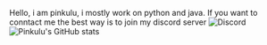 Hello, i am pinkulu, i mostly work on python and java.
If you want to conntact me the best way is to join my discord server
![Discord](https://discord.gg/Fykpshg)
![Pinkulu's GitHub stats](https://github-readme-stats.vercel.app/api?username=pinkulu&show_icons=true&theme=radical)
